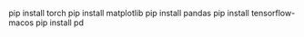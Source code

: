 pip install torch
pip install matplotlib
pip install pandas
pip install tensorflow-macos
pip install pd